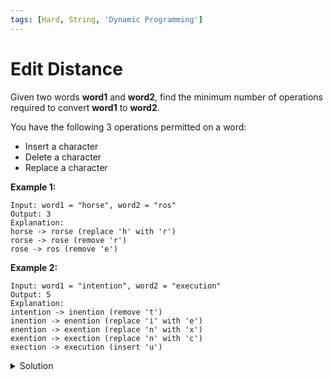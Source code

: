 ```yaml
---
tags: [Hard, String, 'Dynamic Programming']
---
```


# Edit Distance

Given two words **word1** and **word2**, find the minimum number of operations required to convert **word1** to **word2**.

You have the following 3 operations permitted on a word:

-   Insert a character
-   Delete a character
-   Replace a character

**Example 1:**

```
Input: word1 = "horse", word2 = "ros"
Output: 3
Explanation:
horse -> rorse (replace 'h' with 'r')
rorse -> rose (remove 'r')
rose -> ros (remove 'e')
```

**Example 2:**

```
Input: word1 = "intention", word2 = "execution"
Output: 5
Explanation:
intention -> inention (remove 't')
inention -> enention (replace 'i' with 'e')
enention -> exention (replace 'n' with 'x')
exention -> exection (replace 'n' with 'c')
exection -> execution (insert 'u')
```

<details>
<summary>Solution</summary>

```javascript
/**
 * @param {string} word1
 * @param {string} word2
 * @return {number}
 */
var minDistance = function (word1, word2) {
	var n = word1.length;
	var m = word2.length;
	var dp = Array(n);

	for (var i = 0; i < n; i++) {
		dp[i] = Array(m);
		for (var j = 0; j < m; j++) {
			dp[i][j] = Math.min(
				getDp(i - 1, j, dp) + 1,
				getDp(i, j - 1, dp) + 1,
				getDp(i - 1, j - 1, dp) + (word1[i] === word2[j] ? 0 : 1)
			);
		}
	}

	return getDp(n - 1, m - 1, dp);
};

var getDp = function (i, j, dp) {
	if (i < 0 && j < 0) return 0;
	if (i < 0) return j + 1;
	if (j < 0) return i + 1;
	return dp[i][j];
};
```

**Complexity:**

-   Time complexity: O(m\*n).
-   Space complexity: Om\*(n).

</details>
